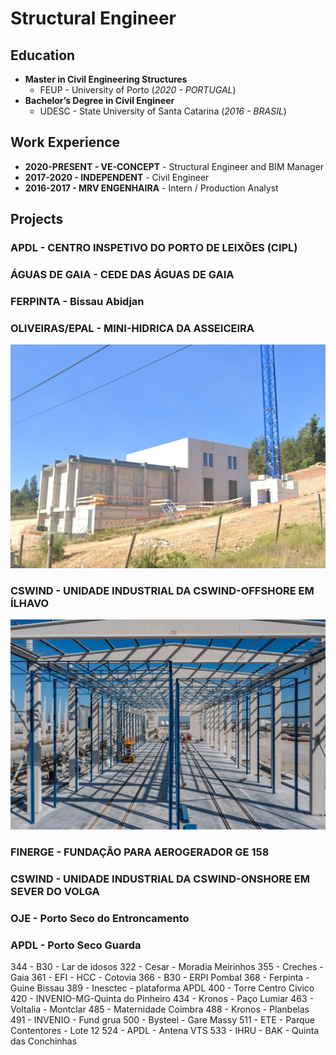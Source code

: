 # Structural Engineer

## Education
- **Master in Civil Engineering Structures**
  - FEUP - University of Porto (_2020 - PORTUGAL_)
- **Bachelor’s Degree in Civil Engineer** 
  - UDESC - State University of Santa Catarina (_2016 - BRASIL_)

## Work Experience
* **2020-PRESENT - VE-CONCEPT** - Structural Engineer and BIM Manager
* **2017-2020 - INDEPENDENT** - Civil Engineer
* **2016-2017 - MRV ENGENHAIRA** - Intern / Production Analyst 

## Projects
### APDL - CENTRO INSPETIVO DO PORTO DE LEIXÕES (CIPL)

### ÁGUAS DE GAIA - CEDE DAS ÁGUAS DE GAIA

### FERPINTA - Bissau Abidjan

### OLIVEIRAS/EPAL - MINI-HIDRICA DA ASSEICEIRA 
![Project 1](assets/img/351-MHASS.jpg)

### CSWIND - UNIDADE INDUSTRIAL DA CSWIND-OFFSHORE EM ÍLHAVO
![Project 2](assets/img/426-CSWIND.jpg)

### FINERGE - FUNDAÇÃO PARA AEROGERADOR GE 158

### CSWIND - UNIDADE INDUSTRIAL DA CSWIND-ONSHORE EM SEVER DO VOLGA

### OJE - Porto Seco do Entroncamento

### APDL - Porto Seco Guarda 

  

344 - B30 - Lar de idosos
322 - Cesar - Moradia Meirinhos
355 - Creches - Gaia
361 - EFI - HCC - Cotovia
366 - B30 - ERPI Pombal
368 - Ferpinta - Guine Bissau
389 - Inesctec - plataforma APDL
400 - Torre Centro Civico
420 - INVENIO-MG-Quinta do Pinheiro
434 - Kronos - Paço Lumiar
463 - Voltalia - Montclar
485 - Maternidade Coimbra
488 - Kronos - Planbelas
491 - INVENIO - Fund grua
500 - Bysteel - Gare Massy
511 - ETE - Parque Contentores - Lote 12
524 - APDL - Antena VTS
533 - IHRU - BAK - Quinta das Conchinhas
